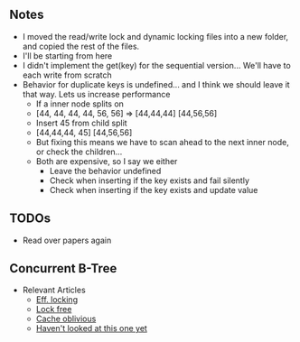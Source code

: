 ## Notes
- I moved the read/write lock and dynamic locking files into a new folder, and copied the rest of the files.  
- I'll be starting from here
- I didn't implement the get(key) for the sequential version... We'll have to each write from scratch
- Behavior for duplicate keys is undefined... and I think we should leave it that way.  Lets us increase performance
  - If a inner node splits on 
  - [44, 44, 44, 44, 56, 56] => [44,44,44] [44,56,56]
  - Insert 45 from child split
  - [44,44,44, 45] [44,56,56]
  - But fixing this means we have to scan ahead to the next inner node, or check the children...
  - Both are expensive, so I say we either
    - Leave the behavior undefined
    - Check when inserting if the key exists and fail silently
    - Check when inserting if the key exists and update value

## TODOs
- Read over papers again

## Concurrent B-Tree
- Relevant Articles
  - [Eff. locking](http://www.csd.uoc.gr/~hy460/pdf/p650-lehman.pdf)
  - [Lock free](http://www.cs.umanitoba.ca/~hacamero/Research/BtreeTechrpt2011.pdf)
  - [Cache oblivious](http://supertech.csail.mit.edu/papers/cobtree.pdf)
  - [Haven't looked at this one yet](http://koasas.kaist.ac.kr/bitstream/10203/18560/1/A%20Concurrent%20Blink-tree%20algorithm%20using%20a%20cooperative%20locking%20protocol.pdf)

